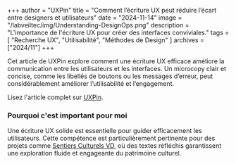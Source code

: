 +++
author = "UXPin"
title = "Comment l’écriture UX peut réduire l’écart entre designers et utilisateurs"
date = "2024-11-14"
image = "/labveiltec/img/Understanding-DesignOps.png"
description = "L'importance de l'écriture UX pour créer des interfaces conviviales."
tags = [
    "Recherche UX",
    "Utilisabilité",
    "Méthodes de Design"
]
archives = ["2024/11"]
+++

Cet article de UXPin explore comment une écriture UX efficace améliore la communication entre les utilisateurs et les interfaces. Un microcopy clair et concise, comme les libellés de boutons ou les messages d’erreur, peut considérablement améliorer l’utilisabilité et l’engagement.

Lisez l'article complet sur [UXPin](https://www.uxpin.com/studio/blog/ux-writing-disconnect/).  
<!--more-->

### Pourquoi c'est important pour moi  

Une écriture UX solide est essentielle pour guider efficacement les utilisateurs. Cette compétence est particulièrement pertinente pour des projets comme [Sentiers Culturels VD](https://sentiers-culturels-vd.ch/home), où des textes réfléchis garantissent une exploration fluide et engageante du patrimoine culturel.

<br>
